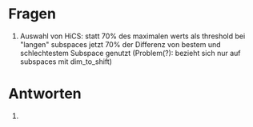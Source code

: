 # Fragen

1. Auswahl von HiCS: statt 70% des maximalen werts als threshold bei "langen" subspaces jetzt 70% der
Differenz von bestem und schlechtestem Subspace genutzt (Problem(?): bezieht sich nur auf subspaces
mit dim_to_shift)

# Antworten

1. 